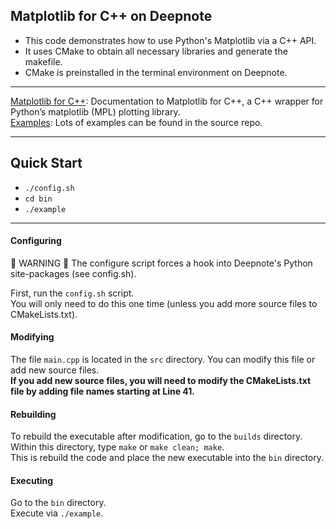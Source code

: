 ## Matplotlib for C++ on Deepnote
- This code demonstrates how to use Python's Matplotlib via a C++ API.  
- It uses CMake to obtain all necessary libraries and generate the makefile.  
- CMake is preinstalled in the terminal environment on Deepnote.

---
[Matplotlib for C++](https://matplotlib-cpp.readthedocs.io/en/latest/index.html): Documentation to Matplotlib for C++, a C++ wrapper for Python’s matplotlib (MPL) plotting library.  
[Examples](https://github.com/Cryoris/matplotlib-cpp/tree/master/examples): Lots of examples can be found in the source repo.

---

## Quick Start
- `./config.sh`
- `cd bin`
- `./example`

---

#### Configuring
:red_circle: WARNING :red_circle: The configure script forces a hook into Deepnote's Python site-packages (see config.sh).   

First, run the `config.sh` script.  
You will only need to do this one time (unless you add more source files to CMakeLists.txt).

#### Modifying
The file `main.cpp` is located in the `src` directory. You can modify this file or add new source files.  
**If you add new source files, you will need to modify the CMakeLists.txt file by adding file names starting at Line 41.**

#### Rebuilding
To rebuild the executable after modification, go to the `builds` directory.  
Within this directory, type `make` or `make clean; make`.  
This is rebuild the code and place the new executable into the `bin` directory.

#### Executing
Go to the `bin` directory.  
Execute via `./example`.

